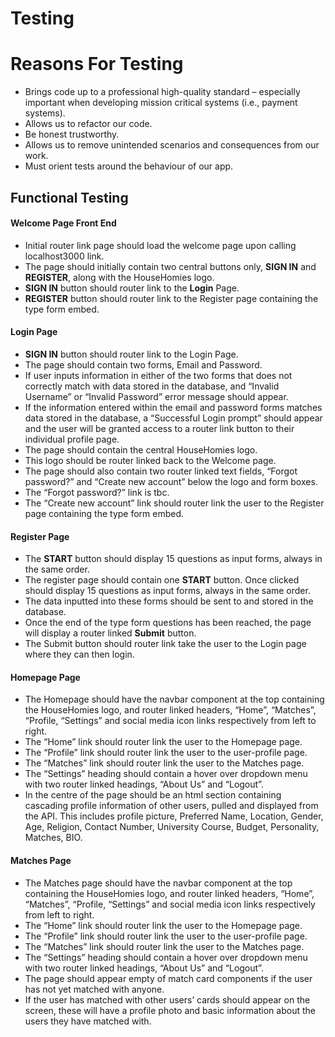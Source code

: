 #
<h1>Testing</h1>
<h1>Reasons For Testing</h1>

- Brings code up to a professional high-quality standard – especially important when developing mission critical systems (i.e., payment systems).
- Allows us to refactor our code.
- Be honest trustworthy.
- Allows us to remove unintended scenarios and consequences from our work.
- Must orient tests around the behaviour of our app.

<h2>Functional Testing</h2>
<h4><b>Welcome Page Front End</b></h4>

- Initial router link page should load the welcome page upon calling localhost3000 link.
- The page should initially contain two central buttons only, <b>SIGN IN</b> and <b>REGISTER</b>, along with the HouseHomies logo.
- <b>SIGN IN</b> button should router link to the <b>Login</b> Page.
- <b>REGISTER</b> button should router link to the Register page containing the type form embed.

<h4><b>Login Page</b></h4>

- <b>SIGN IN</b> button should router link to the Login Page.
-	The page should contain two forms, Email and Password.
-	If user inputs information in either of the two forms that does not correctly match with data stored in the database, and “Invalid Username” or “Invalid Password” error message should appear.
-	If the information entered within the email and password forms matches data stored in the database, a “Successful Login prompt” should appear and the user will be granted access to a router link button to their individual profile page.
-	The page should contain the central HouseHomies logo.
-	This logo should be router linked back to the Welcome page.
-	The page should also contain two router linked text fields, “Forgot password?” and “Create new account” below the logo and form boxes.
-	The “Forgot password?” link is tbc.
-	The “Create new account” link should router link the user to the Register page containing the type form embed.

<h4><b>Register Page</b></h4>

- The <b>START</b> button should display 15 questions as input forms, always in the same order.
- The register page should contain one <b>START</b> button. Once clicked should display 15 questions as input forms, always in the same order.
- The data inputted into these forms should be sent to and stored in the database.
- Once the end of the type form questions has been reached, the page will display a router linked <b>Submit</b> button.
- The Submit button should router link take the user to the Login page where they can then login.

<h4><b>Homepage Page</b></h4>

- The Homepage should have the navbar component at the top containing the HouseHomies logo, and router linked headers, “Home”, “Matches”, “Profile, “Settings” and social media icon links respectively from left to right.
- The “Home” link should router link the user to the Homepage page.
- The “Profile” link should router link the user to the user-profile page.
-	The “Matches” link should router link the user to the Matches page.
-	The “Settings” heading should contain a hover over dropdown menu with two router linked headings, “About Us” and “Logout”.
-	In the centre of the page should be an html section containing cascading profile information of other users, pulled and displayed from the API. This includes profile picture, Preferred Name, Location, Gender, Age, Religion, Contact Number, University Course, Budget, Personality, Matches, BIO.

<h4><b>Matches Page</b></h4>

-	The Matches page should have the navbar component at the top containing the HouseHomies logo, and router linked headers, “Home”, “Matches”, “Profile, “Settings” and social media icon links respectively from left to right.
-	The “Home” link should router link the user to the Homepage page.
-	The “Profile” link should router link the user to the user-profile page.
-	The “Matches” link should router link the user to the Matches page.
-	The “Settings” heading should contain a hover over dropdown menu with two router linked headings, “About Us” and “Logout”.
-	The page should appear empty of match card components if the user has not yet matched with anyone.
-	If the user has matched with other users’ cards should appear on the screen, these will have a profile photo and basic information about the users they have matched with.


	





